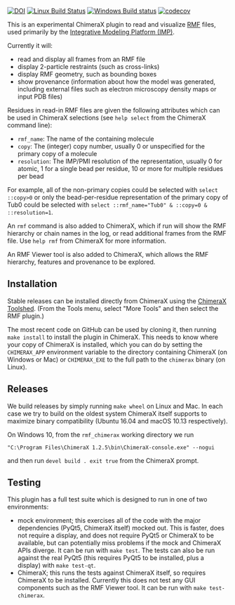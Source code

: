 [![DOI](https://zenodo.org/badge/DOI/10.5281/zenodo.3675794.svg)](https://doi.org/10.5281/zenodo.3675794)
[![Linux Build Status](https://github.com/salilab/rmf_chimerax/workflows/build/badge.svg?branch=main)](https://github.com/salilab/rmf_chimerax/actions?query=workflow%3Abuild)
[![Windows Build status](https://ci.appveyor.com/api/projects/status/mq3gpl2t8jd8s8yb?svg=true)](https://ci.appveyor.com/project/benmwebb/rmf-chimerax)
[![codecov](https://codecov.io/gh/salilab/rmf_chimerax/branch/main/graph/badge.svg)](https://codecov.io/gh/salilab/rmf_chimerax)

This is an experimental ChimeraX plugin to read and visualize
[RMF](https://integrativemodeling.org/rmf/) files, used primarily by the
[Integrative Modeling Platform (IMP)](https://integrativemodeling.org/).

Currently it will:
 - read and display all frames from an RMF file
 - display 2-particle restraints (such as cross-links)
 - display RMF geometry, such as bounding boxes
 - show provenance (information about how the model was generated, including
   external files such as electron microscopy density maps or input
   PDB files)

Residues in read-in RMF files are given the following attributes which can
be used in ChimeraX selections (see `help select` from the ChimeraX command
line):

 - `rmf_name`: The name of the containing molecule
 - `copy`: The (integer) copy number, usually 0 or unspecified for the
   primary copy of a molecule
 - `resolution`: The IMP/PMI resolution of the representation, usually 0 for
   atomic, 1 for a single bead per residue, 10 or more for multiple residues per
   bead

For example, all of the non-primary copies could be selected with
`select ::copy>0` or only the bead-per-residue representation of the primary
copy of Tub0 could be selected with
`select ::rmf_name="Tub0" & ::copy=0 & ::resolution=1`.

An `rmf` command is also added to ChimeraX, which if run will show
the RMF hierarchy or chain names in the log, or read additional frames
from the RMF file. Use `help rmf` from ChimeraX for more information.

An RMF Viewer tool is also added to ChimeraX, which allows the RMF hierarchy,
features and provenance to be explored.

## Installation

Stable releases can be installed directly from ChimeraX using the
[ChimeraX Toolshed](https://cxtoolshed.rbvi.ucsf.edu/). (From the Tools menu,
select "More Tools" and then select the RMF plugin.)

The most recent code on GitHub can be used by cloning it, then running
`make install` to install the plugin in ChimeraX. This needs to know where
your copy of ChimeraX is installed, which you can do by setting the
`CHIMERAX_APP` environment variable to the directory containing ChimeraX (on
Windows or Mac) or `CHIMERAX_EXE` to the full path to the `chimerax` binary
(on Linux).

## Releases

We build releases by simply running `make wheel` on Linux and Mac.
In each case we try to build on the oldest system ChimeraX itself supports
to maximize binary compatibility (Ubuntu 16.04 and macOS 10.13 respectively).

On Windows 10, from the `rmf_chimerax` working directory we run

    "C:\Program Files\ChimeraX 1.2.5\bin\ChimeraX-console.exe" --nogui

and then run `devel build . exit true` from the ChimeraX prompt.

## Testing

This plugin has a full test suite which is designed to run in one of two
environments:

 - mock environment; this exercises all of the code with the major dependencies
   (PyQt5, ChimeraX itself) mocked out. This is faster, does not require a
   display, and does not require PyQt5 or ChimeraX to be available, but can
   potentially miss problems if the mock and ChimeraX APIs diverge. It can
   be run with `make test`. The tests can also be run against the real PyQt5
   (this requires PyQt5 to be installed, plus a display) with `make test-qt`.
 - ChimeraX; this runs the tests against ChimeraX itself, so requires ChimeraX
   to be installed. Currently this does not test any GUI components such as
   the RMF Viewer tool. It can be run with `make test-chimerax`.
